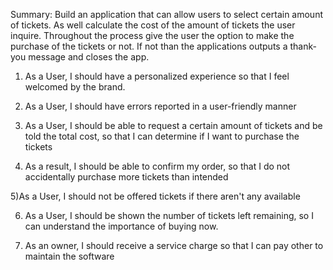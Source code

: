 Summary:
Build an application that can allow users to select certain amount of tickets. As well calculate the cost of 
the amount of tickets the user inquire. Throughout the process give the user the option to make the purchase of 
the tickets or not. If not than the applications outputs a thank-you message and closes the app.

1) As a User, I should have a personalized experience so that I feel welcomed by the brand.

2) As a User, I should have errors reported in a user-friendly manner

3) As a User, I should be able to request a certain amount of tickets and be told the total cost,
so that I can determine if I want to purchase the tickets

4) As a result, I should be able to confirm my order, so that I do not accidentally purchase more
tickets than intended

5)As a User, I should not be offered tickets if there aren't any available

6) As a User, I should be shown the number of tickets left remaining, so I can
understand the importance of buying now.

7) As an owner, I should receive a service charge so that I can pay other to maintain the software